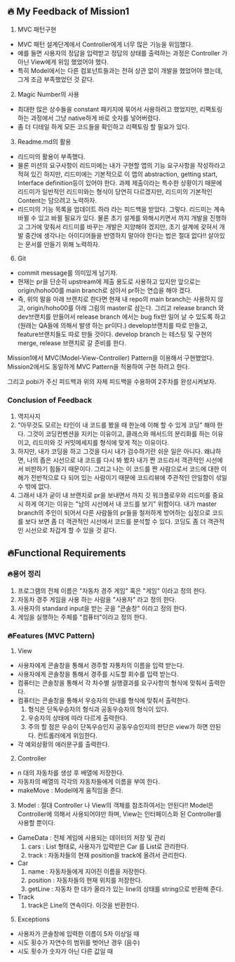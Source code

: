 ## 🔥 My Feedback of Mission1

1. MVC 패턴구현
 - MVC 패턴 설계단계에서 Controller에게 너무 많은 기능을 위임했다.
 - 예를 들면 사용자의 정답을 입력받고 정답의 상태를 출력하는 과정은 Controller 가 아닌 View에게 위임 했었어야 했다.
 - 특히 Model에서는 다른 컴포넌트들과는 전혀 상관 없이 개발을 했었어야 했는데, 그게 조금 부족했었던 것 같다.
2. Magic Number의 사용
 - 최대한 많은 상수들을 constant 패키지에 묶어서 사용하려고 했었지만, 리팩토링 하는 과정에서 그냥 native하게 바로 숫자를 넣어버렸다.
 - 좀 더 디테일 하게 모든 코드들을 확인하고 리팩토링 할 필요가 있다.
3. Readme.md의 활용
 - 리드미의 활용이 부족했다.
 - 물론 미션의 요구사항이 리드미에는 내가 구현할 앱의 기능 요구사항을 작성하라고 적혀 있긴 하지만, 리드미에는 기본적으로 이 앱의 abstraction, getting start, Interface definition등이 있어야 한다. 과제 제출이라는 특수한 상황이기 때문에 리드미가 일반적인 리드미와는 형식이 당연히 다르겠지만, 리드미의 기본적인 Content는 담으려고 노력하자.
 - 리드미의 기능 목록을 업데이트 하라 라는 피드백을 받았다. 그렇다. 리드미는 계속 바뀔 수 있고 바뀔 필요가 있다. 물론 초기 설계를 와해시키면서 까지 개발을 진행하고 그거에 맞춰서 리드미를 바꾸는 개발은 지양해야 겠지만, 초기 설계에 갖혀서 개발 중간에 생각나는 아이디어들을 반영하지 말아야 한다는 법은 절대 없다!! 살아있는 문서를 만들기 위해 노력하자.
6. Git
 - commit message를 의미있게 남기자. 
 - 현재는 pr을 단순히 upstream에 제출 용도로 사용하고 있지만 앞으로는 origin/hoho00를 main branch로 삼아서 pr하는 연습을 해야 겠다. 
 - 즉, 위의 말을 아래 브랜치로 한다면 현재 내 repo의 main branch는 사용하지 않고, origin/hoho00를 아래 그림의 master로 삼는다. 그리고 release branch 와 dev브랜치를 만들어서 release branch 에서는 bug fix만 일어 날 수 있도록 하고(원래는 QA들에 의해서 발생 하는 pr이다.) develop브랜치를 따로 만들고, feature브랜치들도 따로 만들 것이다. develop branch 는 테스팅 및 구현의 merge, release 브랜치로 갈 준비를 한다.

Mission1에서 MVC(Model-View-Controller) Pattern을 이용해서 구현했었다. Mission2에서도 동일하게 MVC Pattern을 적용하여 구현 하려고 한다.

그리고 pobi가 주신 피드백과 위의 자체 피드백을 수용하여 2주차를 완성시켜보자.

### Conclusion of Feedback

1. 역지사지
1. "아무것도 모르는 타인이 내 코드를 봤을 때 한눈에 이해 할 수 있게 코딩" 해야 한다. 그것이 코딩컨벤션을 지키는 이유이고, 클래스와 매서드의 분리화를 하는 이유이고, 리드미와 깃 커밋메세지를 형식에 맞게 적는 이유이다.
2. 하지만, 내가 코딩을 하고 그것을 다시 내가 검수하기란 쉬운 일은 아니다. 왜냐하면, 나의 좁은 시선으로 내 코드를 다시 봐 봤자 내가 짠 코드라서 객관적인 시선에서 비판하기 힘들기 때문이다. 그리고 나는 이 코드를 짠 사람으로서 코드에 대한 이해가 전반적으로 다 되어 있는 사람이기 때문에 코드리뷰에 주관적인 안일함이 섞일 수 밖에 없다.
3. 그래서 내가 굳이 내 브랜치로 pr을 보내면서 까지 깃 워크플로우와 리드미를 중요시 하게 여기는 이유는 "남의 시선에서 내 코드를 보기" 위함이다. 내가 master branch의 주인이 되어서 다른 사람들의 pr들을 철저하게 방어하는 심정으로 코드를 보다 보면 좀 더 객관적인 시선에서 코드를 분석할 수 있다. 코딩도 좀 더 객관적인 시선으로 차갑게 할 수 있을 것 같다.

## 🔥Functional Requirements

### 🔥용어 정리

1. 프로그램의 전체 이름은 "자동차 경주 게임" 혹은 "게임" 이라고 정의 한다.
2. 자동차 경주 게임을 사용 하는 사람을 "사용자" 라고 정의 한다.
3. 사용자의 standard input을 받는 곳을 "콘솔창" 이라고 정의 한다.
4. 게임을 실행하는 주체를 "컴퓨터"이라고 정의 한다.

### 🔥Features (MVC Pattern)

1. View
- 사용자에게 콘솔창을 통해서 경주할 자통차의 이름을 입력 받는다.
- 사용자에게 콘솔창을 통해서 경주를 시도할 회수를 입력 받는다.
- 컴퓨터는 콘솔창을 통해서 각 차수별 실행결과를 요구사항의 형식에 맞춰서 출력한다.
- 컴퓨터는 콘솔창을 통해서 우승자의 안내를 형식에 맞춰서 출력한다.
    1. 형식은 단독우승자의 형식과 공동우승자의 형식이 있다.
    2. 우승자의 상태에 따라 다르게 출력한다.
    3. 주의 할 점은 우승이 단독우승인지 공동우승인지의 판단은 view가 하면 안된다. 컨트롤러에게 위임한다.
- 각 예외상황의 에러문구를 출력한다.
2. Controller
- n 대의 자동차를 생성 후 배열에 저장한다.
- 자동차의 배열의 각각의 자동차들에게 이름을 부여 한다.
- makeMove : Model에게 움직임을 준다.
3. Model : 절대 Controller 나 View의 객체를 참조하여서는 안된다!! Model은 Controller에 의해서 사용되어야만 하며, View는 인터페이스화 된 Controller를 사용할 뿐이다.
- GameData : 전체 게임에 사용되는 데이터의 저장 및 관리
    1. cars : List<Car> 형태로, 사용자가 입력받은 Car 를 List로 관리한다.
    2. track : 자동차들의 현재 position을 track에 올려서 관리한다.
- Car
    1. name : 자동차들에게 지어진 이름을 저장한다.
    2. position : 자동차들의 현재 위치를 저장한다.
    3. getLine : 자동차 한 대가 올라가 있는 line의 상태를 string으로 반환해 준다.
- Track
    1. track은 Line의 연속이다. 이것을 반환한다.
5. Exceptions
- 사용자가 콘솔창에 입력한 이름이 5자 이상일 때
- 시도 횟수가 자연수의 범위를 벗어난 경우 (음수)
- 시도 횟수가 숫자가 아닌 다른 값일 때